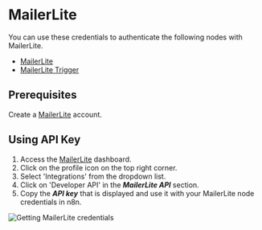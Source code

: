 # MailerLite

You can use these credentials to authenticate the following nodes with MailerLite.

- [MailerLite](/integrations/builtin/app-nodes/n8n-nodes-base.mailerlite/)
- [MailerLite Trigger](/integrations/builtin/trigger-nodes/n8n-nodes-base.mailerlitetrigger/)

## Prerequisites

Create a [MailerLite](https://MailerLite.com) account.

## Using API Key

1. Access the [MailerLite](https://app.mailerlite.com/dashboard/) dashboard.
2. Click on the profile icon on the top right corner.
3. Select 'Integrations' from the dropdown list.
4. Click on 'Developer API' in the ***MailerLite API*** section.
5. Copy the ***API key*** that is displayed and use it with your MailerLite node credentials in n8n.

![Getting MailerLite credentials](/_images/integrations/builtin/credentials/mailerlite/using-api-key.gif)
